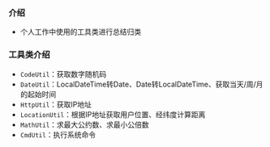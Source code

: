 ### 介绍

+ 个人工作中使用的工具类进行总结归类



### 工具类介绍

+ `CodeUtil`：获取数字随机码
+ `DateUtil`：LocalDateTime转Date、Date转LocalDateTime、获取当天/周/月的起始时间
+ `HttpUtil`：获取IP地址
+ `LocationUtil`：根据IP地址获取用户位置、经纬度计算距离
+ `MathUtil`：求最大公约数、求最小公倍数
+ `CmdUtil`：执行系统命令